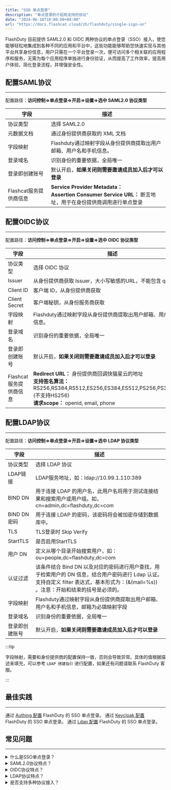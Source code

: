 ```yaml
---
title: "SSO 单点登录"
description: "单点登录的介绍和支持的协议"
date: "2024-06-18T10:00:00+08:00"
url: "https://docs.flashcat.cloud/zh/flashduty/single-sign-on"
---
```


FlashDuty 目前提供 SAML2.0 和 OIDC 两种协议的单点登录（SSO）接入，使您能够轻松地集成到各种不同的应用和平台中，这些功能能够帮助您快速实现与其他平台共享身份信息，用户只需在一个平台登录一次，便可访问多个相关联的应用程序和服务，无需为每个应用程序单独进行身份验证，从而提高了工作效率，提高用户体验，简化登录流程，并增强安全性。

## 配置SAML协议
---
配置路径：**访问控制=>单点登录=>开启=>设置=>选中 SAML2.0 协议类型**

|字段|描述|
|----|----|
|协议类型|选择 SAML2.0|
|元数据文档|通过身份提供商获取的 XML 文档|
|字段映射|Flashduty通过映射字段从身份提供商提取出用户邮箱、用户名和手机信息。|
|登录域名|识别身份的重要依据，全局唯一|
|登录即创建账号|默认开启，**如果关闭则需要邀请成员加入后才可以登录**|
|Flashcat服务提供商信息|**Service Provider Metadata：** <br> **Assertion Consumer Service URL：** 断言地址，用于在身份提供商调用进行单点登录|

## 配置OIDC协议
---
配置路径：**访问控制=>单点登录=>开启=>设置=>选中 OIDC 协议类型**

|字段|描述|
|----|----|
|协议类型|选择 OIDC 协议|
|Issuer|从身份提供商获取 Issuer，大小写敏感的URL，不能包含 query 参数|
|Client ID|客户端 ID，从身份提供商获取|
|Client Secret|客户端秘钥，从身份服务商获取|
|字段映射|Flashduty通过映射字段从身份提供商提取出用户邮箱、用户名和手机信息。|
|登录域名|识别身份的重要依据，全局唯一|
|登录即创建账号|默认开启，**如果关闭则需要邀请成员加入后才可以登录**|
|Flashcat服务提供商信息|**Redirect URL：** 身份提供商回调快猫星云的地址 <br> **支持签名算法：** RS256,RS384,RS512,ES256,ES384,ES512,PS256,PS384,PS512 (不支持HS256)<br>**请求scope：** openid, email, phone |


## 配置LDAP协议
---
配置路径：**访问控制=>单点登录=>开启=>设置=>选中 LDAP 协议类型**

|字段|描述|
|----|----|
|协议类型|选择 LDAP 协议|
|LDAP链接|LDAP服务地址，如：ldap://10.99.1.110:389 |
|BIND DN|用于连接 LDAP 的用户名，此用户名将用于测试连接结果和搜索用户或用户组。如，cn=admin,dc=flashduty,dc=com |
|BIND DN 密码|用于连接 LDAP 的密码，该密码将会被加密存储到数据库中。|
|TLS|TLS登录时 Skip Verify|
|StartTLS|是否启用StartTLS|
|用户 DN|定义从哪个目录开始搜索用户，如：ou=people,dc=flashduty,dc=com|
|认证过滤|该条件结合 Bind DN 以及对应的密码进行用户查找，用于检索用户的 DN 信息，结合用户密码进行 Ldap 认证。支持自定义 filter 表达式，基本形式为：(&(mail=%s)) 。注意：开始和结束的括号是必须的。|
|字段映射|Flashduty通过映射字段从身份提供商提取出用户邮箱、用户名和手机信息，邮箱为必填映射字段|
|登录域名|识别身份的重要依据，全局唯一|
|登录即创建账号|默认开启，**如果关闭则需要邀请成员加入后才可以登录**|

:::tip

字段映射，需要和身份提供商的配置保持一致，否则会导致异常。具体的值根据描述来填充，可以参考 `LDAP 搭建指引` 进行配置，如果还有问题请联系 FlashDuty 客服。

:::

## 最佳实践
---
通过 [Authing 配置](https://docs.flashcat.cloud/zh/flashduty/introduction) FlashDuty 的 SSO 单点登录。
通过 [Keycloak 配置](https://docs.flashcat.cloud/zh/flashduty/introduction) FlashDuty 的 SSO 单点登录。
通过 [Ldap 配置](https://docs.flashcat.cloud/zh/flashduty/introduction) FlashDuty 的 SSO 单点登录。

## 常见问题
---

<details>
<summary>什么是SSO单点登录？</summary>
单点登录（SSO）是整合企业系统的解决方案之一，用于统一用户身份认证，用户只需要登录一次就可以访问所有企业相互信任的应用系统。
</details>

<details>
<summary>SAML2.0协议特点？</summary>
SAML 2.0协议以XML为基础，通过安全、标准化的声明方式，跨域实现单点登录与身份验证，支持多种数据交换绑定，确保互操作性与灵活性。
</details>

<details>
<summary>OIDC协议特点？</summary>
OIDC协议基于OAuth 2.0，提供标准化、安全的身份验证流程，利用JSON Web Tokens传输用户信息，实现跨平台的单点登录与身份管理。
</details>

<details>
<summary>LDAP协议特点？</summary>
LDAP协议基于X.500 标准发展而来，数据以树状结构组织，便于数据的层级管理和快速检索，提供了灵活的查询语言（LDAP Search Filter），允许用户根据复杂的条件过滤和搜索数据。
</details>

<details>
<summary>是否支持多种协议接入？</summary>
目前不支持，只能选择一种协议接入
</details>